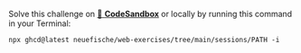 Solve this challenge on
[🔗 **CodeSandbox**](https://codesandbox.io/s/github/neuefische/web-exercises/tree/main/sessions/PATH?file=/README.md)
or locally by running this command in your Terminal:

```
npx ghcd@latest neuefische/web-exercises/tree/main/sessions/PATH -i
```
